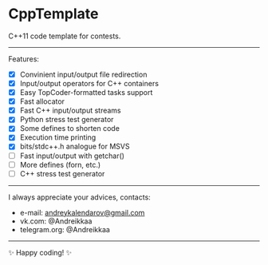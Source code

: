 # CppTemplate
C++11 code template for contests.

---

Features:
 - [x] Convinient input/output file redirection
 - [x] Input/output operators for C++ containers
 - [x] Easy TopCoder-formatted tasks support
 - [x] Fast allocator
 - [x] Fast C++ input/output streams
 - [x] Python stress test generator
 - [x] Some defines to shorten code
 - [x] Execution time printing
 - [x] bits/stdc++.h analogue for MSVS
 - [ ] Fast input/output with getchar()
 - [ ] More defines (forn, etc.)
 - [ ] C++ stress test generator

---

I always appreciate your advices, contacts:
 - e-mail: andreykalendarov@gmail.com
 - vk.com: @Andreikkaa
 - telegram.org: @Andreikkaa

---

:sparkles: Happy coding! :sparkles:
